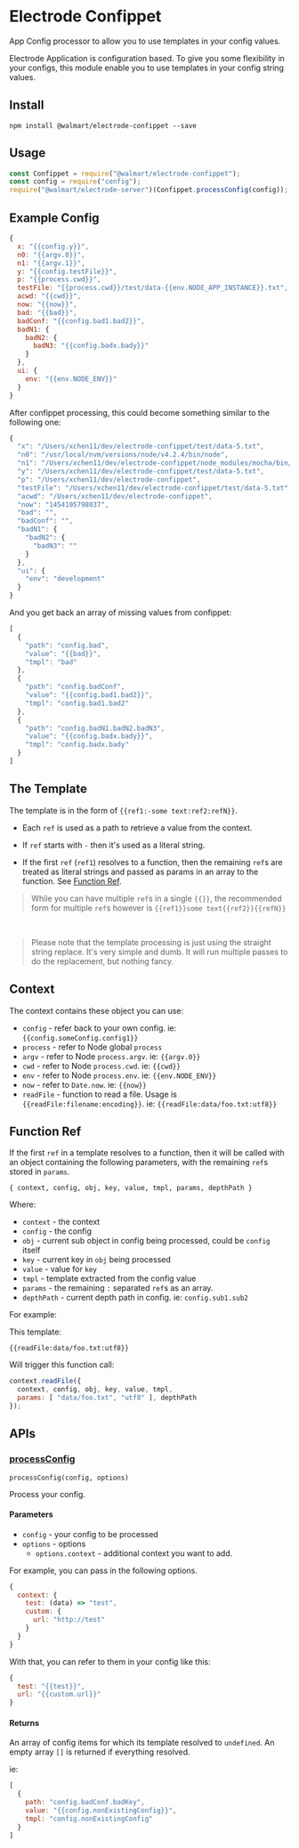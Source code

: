 # Electrode Confippet

App Config processor to allow you to use templates in your config values.

Electrode Application is configuration based.  To give you some flexibility in your configs, this module enable you to use templates in your config string values.

## Install

```
npm install @walmart/electrode-confippet --save
```

## Usage

```js
const Confippet = require("@walmart/electrode-confippet");
const config = require("config");
require("@walmart/electrode-server")(Confippet.processConfig(config));
```

## Example Config

```js
{
  x: "{{config.y}}",
  n0: "{{argv.0}}",
  n1: "{{argv.1}}",
  y: "{{config.testFile}}",
  p: "{{process.cwd}}",
  testFile: "{{process.cwd}}/test/data-{{env.NODE_APP_INSTANCE}}.txt",
  acwd: "{{cwd}}",
  now: "{{now}}",
  bad: "{{bad}}",
  badConf: "{{config.bad1.bad2}}",
  badN1: {
    badN2: {
      badN3: "{{config.badx.bady}}"
    }
  },
  ui: {
    env: "{{env.NODE_ENV}}"
  }
}
```

After confippet processing, this could become something similar to the following one:

```js
{
  "x": "/Users/xchen11/dev/electrode-confippet/test/data-5.txt",
  "n0": "/usr/local/nvm/versions/node/v4.2.4/bin/node",
  "n1": "/Users/xchen11/dev/electrode-confippet/node_modules/mocha/bin/_mocha",
  "y": "/Users/xchen11/dev/electrode-confippet/test/data-5.txt",
  "p": "/Users/xchen11/dev/electrode-confippet",
  "testFile": "/Users/xchen11/dev/electrode-confippet/test/data-5.txt",
  "acwd": "/Users/xchen11/dev/electrode-confippet",
  "now": "1454105798037",
  "bad": "",
  "badConf": "",
  "badN1": {
    "badN2": {
      "badN3": ""
    }
  },
  "ui": {
    "env": "development"
  }
}
```

And you get back an array of missing values from confippet:

```js
[
  {
    "path": "config.bad",
    "value": "{{bad}}",
    "tmpl": "bad"
  },
  {
    "path": "config.badConf",
    "value": "{{config.bad1.bad2}}",
    "tmpl": "config.bad1.bad2"
  },
  {
    "path": "config.badN1.badN2.badN3",
    "value": "{{config.badx.bady}}",
    "tmpl": "config.badx.bady"
  }
]
```

## The Template

The template is in the form of `{{ref1:-some text:ref2:refN}}`.

  * Each `ref` is used as a path to retrieve a value from the context.

  * If `ref` starts with `-` then it's used as a literal string.
  
  * If the first `ref` (`ref1`) resolves to a function, then the remaining `ref`s are treated as literal strings and passed as params in an array to the function.  See [Function Ref](#function-ref).

> While you can have multiple `ref`s in a single `{{}}`, the recommended form for multiple `ref`s however is `{{ref1}}some text{{ref2}}{{refN}}`

&nbsp;
> Please note that the template processing is just using the straight string replace.  It's very simple and dumb.  It will run multiple passes to do the replacement, but nothing fancy.

## Context

The context contains these object you can use:

  - `config` - refer back to your own config.  ie: `{{config.someConfig.config1}}`
  - `process` - refer to Node global `process`
  - `argv` - refer to Node `process.argv`.  ie: `{{argv.0}}`
  - `cwd` - refer to Node `process.cwd`. ie: `{{cwd}}`
  - `env` - refer to Node `process.env`. ie: `{{env.NODE_ENV}}`
  - `now` - refer to `Date.now`. ie: `{{now}}`
  - `readFile` - function to read a file.  Usage is `{{readFile:filename:encoding}}`.  ie: `{{readFile:data/foo.txt:utf8}}`

## Function Ref

If the first `ref` in a template resolves to a function, then it will be called with an object containing the following parameters, with the remaining `ref`s stored in `params`.

`{ context, config, obj, key, value, tmpl, params, depthPath }`

Where:

  - `context` - the context
  - `config` - the config
  - `obj` - current sub object in config being processed, could be `config` itself
  - `key` - current key in `obj` being processed
  - `value` - value for `key`
  - `tmpl` - template extracted from the config value
  - `params` - the remaining `:` separated `ref`s as an array.
  - `depthPath` - current depth path in config.  ie: `config.sub1.sub2`

For example:

This template:

```
{{readFile:data/foo.txt:utf8}}
```

Will trigger this function call:

```js
context.readFile({ 
  context, config, obj, key, value, tmpl,
  params: [ "data/foo.txt", "utf8" ], depthPath 
});
```

## APIs

### [processConfig](#processconfig)

`processConfig(config, options)`

Process your config.

#### Parameters

  - `config` - your config to be processed
  - `options` - options
    - `options.context` - additional context you want to add.

For example, you can pass in the following options.

```js
{
  context: {
    test: (data) => "test",
    custom: {
      url: "http://test"
    }
  }
}
```

With that, you can refer to them in your config like this:

```js
{
  test: "{{test}}",
  url: "{{custom.url}}"
}
```

#### Returns 

An array of config items for which its template resolved to `undefined`.  An empty array `[]` is returned if everything resolved.

ie: 

```js
[ 
  { 
    path: "config.badConf.badKey", 
    value: "{{config.nonExistingConfig}}",
    tmpl: "config.nonExistingConfig" 
  } 
]
```


